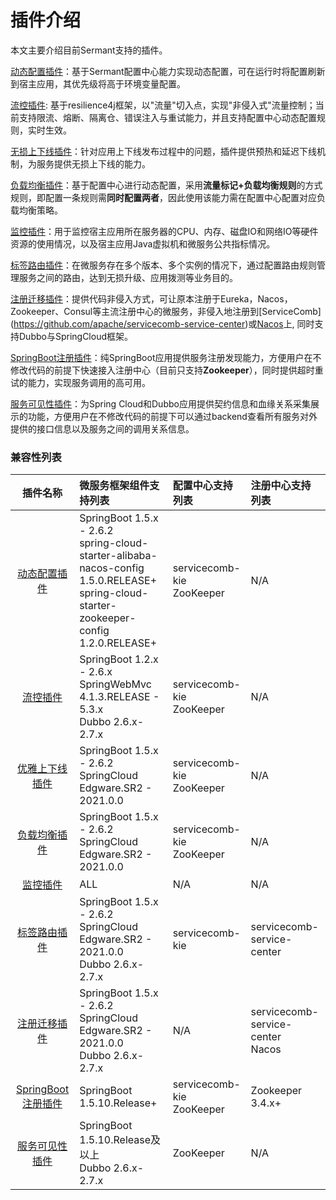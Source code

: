 # 插件介绍

本文主要介绍目前Sermant支持的插件。

[动态配置插件](./dynamic-config.md)：基于Sermant配置中心能力实现动态配置，可在运行时将配置刷新到宿主应用，其优先级将高于环境变量配置。

[流控插件](./flowcontrol.md): 基于resilience4j框架，以"流量"切入点，实现"非侵入式"流量控制；当前支持限流、熔断、隔离仓、错误注入与重试能力，并且支持配置中心动态配置规则，实时生效。

[无损上下线插件](./graceful.md)：针对应用上下线发布过程中的问题，插件提供预热和延迟下线机制，为服务提供无损上下线的能力。

[负载均衡插件](./loadbalancer.md)：基于配置中心进行动态配置，采用**流量标记+负载均衡规则**的方式规则，即配置一条规则需**同时配置两者**，因此使用该能力需在配置中心配置对应负载均衡策略。

[监控插件](./monitor.md)：用于监控宿主应用所在服务器的CPU、内存、磁盘IO和网络IO等硬件资源的使用情况，以及宿主应用Java虚拟机和微服务公共指标情况。

[标签路由插件](./router.md)：在微服务存在多个版本、多个实例的情况下，通过配置路由规则管理服务之间的路由，达到无损升级、应用拨测等业务目的。

[注册迁移插件](./register-migration.md)：提供代码非侵入方式，可让原本注册于Eureka，Nacos，Zookeeper、Consul等主流注册中心的微服务，非侵入地注册到[ServiceComb]
(https://github.com/apache/servicecomb-service-center)或[Nacos](https://nacos.io/)上, 同时支持Dubbo与SpringCloud框架。

[SpringBoot注册插件](./springboot-registry.md)：纯SpringBoot应用提供服务注册发现能力，方便用户在不修改代码的前提下快速接入注册中心（目前只支持**Zookeeper**），同时提供超时重试的能力，实现服务调用的高可用。

[服务可见性插件](./visibility.md)：为Spring Cloud和Dubbo应用提供契约信息和血缘关系采集展示的功能，方便用户在不修改代码的前提下可以通过backend查看所有服务对外提供的接口信息以及服务之间的调用关系信息。

### 兼容性列表

|                    插件名称                     | 微服务框架组件支持列表                                                                                                                                  | 配置中心支持列表                      | 注册中心支持列表                   |
|:-------------------------------------------:|:---------------------------------------------------------------------------------------------------------------------------------------------|:------------------------------|:---------------------------|
|        [动态配置插件](./dynamic-config.md)        | SpringBoot 1.5.x - 2.6.2<br>spring-cloud-starter-alibaba-nacos-config 1.5.0.RELEASE+<br>spring-cloud-starter-zookeeper-config 1.2.0.RELEASE+ | servicecomb-kie<br/>ZooKeeper | N/A                        |
|          [流控插件](./flowcontrol.md)           | SpringBoot 1.2.x - 2.6.x <br> SpringWebMvc 4.1.3.RELEASE - 5.3.x<br>Dubbo 2.6.x-2.7.x                                                        | servicecomb-kie<br>ZooKeeper  | N/A                        |
|          [优雅上下线插件](./graceful.md)           | SpringBoot 1.5.x - 2.6.2 <br/> SpringCloud Edgware.SR2 - 2021.0.0                                                                            | servicecomb-kie<br/>ZooKeeper | N/A                        |该功能基于SpringCloud默认负载均衡实现，若实现自定义负载均衡，该能力将失效|
|         [负载均衡插件](./loadbalancer.md)         | SpringBoot 1.5.x - 2.6.2 <br/> SpringCloud Edgware.SR2 - 2021.0.0                                                                            | servicecomb-kie<br/>ZooKeeper | N/A                        |
|            [监控插件](./monitor.md)             | ALL                                                                                                                                          | N/A                           | N/A                        |
|            [标签路由插件](./router.md)            | SpringBoot 1.5.x - 2.6.2 <br/>SpringCloud Edgware.SR2 - 2021.0.0<br/>Dubbo 2.6.x-2.7.x                                                       | servicecomb-kie               | servicecomb-service-center |不支持异步调用<br>不支持混合框架（Dubbo调SpringCloud或者SpringCloud调Dubbo）做路由|
|        [注册迁移插件](./register-migration.md)        | SpringBoot 1.5.x - 2.6.2 <br> SpringCloud Edgware.SR2 - 2021.0.0<br>Dubbo 2.6.x-2.7.x                                                        | N/A                           | servicecomb-service-center<br/>Nacos |
| [SpringBoot 注册插件](./springboot-registry.md) | SpringBoot 1.5.10.Release+                                                                                                                   | servicecomb-kie<br/>ZooKeeper | Zookeeper 3.4.x+           |
|         [服务可见性插件](./visibility.md)          | SpringBoot 1.5.10.Release及以上<br>Dubbo 2.6.x-2.7.x                                                                                            | ZooKeeper                     | N/A                        |